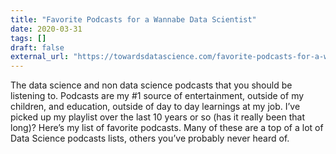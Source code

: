```yaml
---
title: "Favorite Podcasts for a Wannabe Data Scientist"
date: 2020-03-31
tags: []
draft: false
external_url: "https://towardsdatascience.com/favorite-podcasts-for-a-wanna-be-data-scientist-1d39dd556af6"
---
```


The data science and non data science podcasts that you should be listening to. Podcasts are my #1 source of entertainment, outside of my children, and education, outside of day to day learnings at my job. I’ve picked up my playlist over the last 10 years or so (has it really been that long)? Here’s my list of favorite podcasts. Many of these are a top of a lot of Data Science podcasts lists, others you’ve probably never heard of.